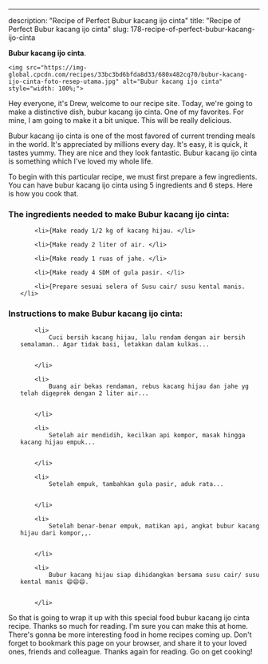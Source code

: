 ---
description: "Recipe of Perfect Bubur kacang ijo cinta"
title: "Recipe of Perfect Bubur kacang ijo cinta"
slug: 178-recipe-of-perfect-bubur-kacang-ijo-cinta

<p>
	<strong>Bubur kacang ijo cinta</strong>. 
	
</p>
<p>
	
	<img src="https://img-global.cpcdn.com/recipes/33bc3bd6bfda8d33/680x482cq70/bubur-kacang-ijo-cinta-foto-resep-utama.jpg" alt="Bubur kacang ijo cinta" style="width: 100%;">
	
	
</p>
<p>
	Hey everyone, it's Drew, welcome to our recipe site. Today, we're going to make a distinctive dish, bubur kacang ijo cinta. One of my favorites. For mine, I am going to make it a bit unique. This will be really delicious.
</p>
	
<p>
	Bubur kacang ijo cinta is one of the most favored of current trending meals in the world. It's appreciated by millions every day. It's easy, it is quick, it tastes yummy. They are nice and they look fantastic. Bubur kacang ijo cinta is something which I've loved my whole life.
</p>
<p>
	
</p>

<p>
To begin with this particular recipe, we must first prepare a few ingredients. You can have bubur kacang ijo cinta using 5 ingredients and 6 steps. Here is how you cook that.
</p>

<h3>The ingredients needed to make Bubur kacang ijo cinta:</h3>

<ol>
	
		<li>{Make ready 1/2 kg of kacang hijau. </li>
	
		<li>{Make ready 2 liter of air. </li>
	
		<li>{Make ready 1 ruas of jahe. </li>
	
		<li>{Make ready 4 SDM of gula pasir. </li>
	
		<li>{Prepare sesuai selera of Susu cair/ susu kental manis. </li>
	
</ol>
<p>
	
</p>

<h3>Instructions to make Bubur kacang ijo cinta:</h3>

<ol>
	
		<li>
			Cuci bersih kacang hijau, lalu rendam dengan air bersih semalaman.. Agar tidak basi, letakkan dalam kulkas...
			
			
		</li>
	
		<li>
			Buang air bekas rendaman, rebus kacang hijau dan jahe yg telah digeprek dengan 2 liter air...
			
			
		</li>
	
		<li>
			Setelah air mendidih, kecilkan api kompor, masak hingga kacang hijau empuk...
			
			
		</li>
	
		<li>
			Setelah empuk, tambahkan gula pasir, aduk rata...
			
			
		</li>
	
		<li>
			Setelah benar-benar empuk, matikan api, angkat bubur kacang hijau dari kompor,,.
			
			
		</li>
	
		<li>
			Bubur kacang hijau siap dihidangkan bersama susu cair/ susu kental manis 😄😄😄.
			
			
		</li>
	
</ol>

<p>
	
</p>

<p>
	So that is going to wrap it up with this special food bubur kacang ijo cinta recipe. Thanks so much for reading. I'm sure you can make this at home. There's gonna be more interesting food in home recipes coming up. Don't forget to bookmark this page on your browser, and share it to your loved ones, friends and colleague. Thanks again for reading. Go on get cooking!
</p>
